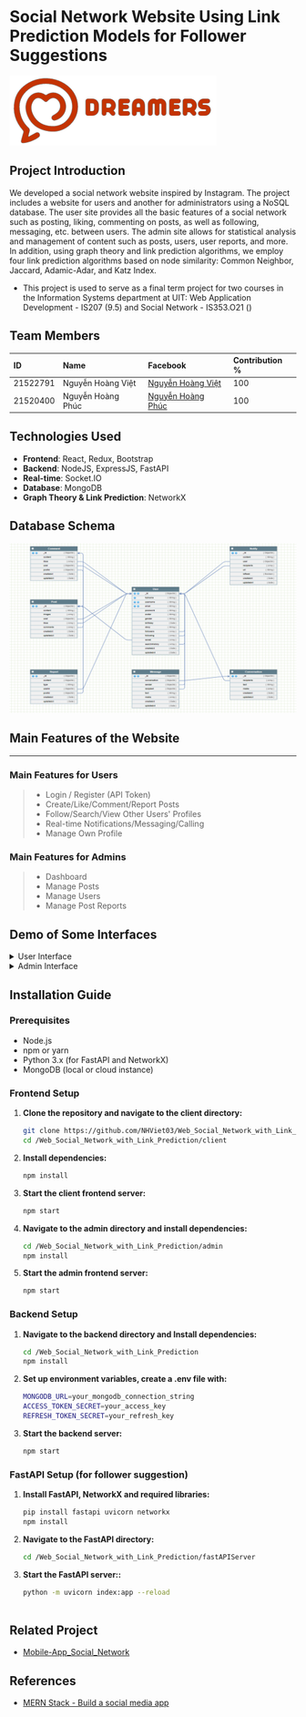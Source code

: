 # Social Network Website Using Link Prediction Models for Follower Suggestions

![Logo](./client/src/images/auth/logo-2.png)

## Project Introduction
We developed a social network website inspired by Instagram. The project includes a website for users and another for administrators using a NoSQL database. The user site provides all the basic features of a social network such as posting, liking, commenting on posts, as well as following, messaging, etc. between users. The admin site allows for statistical analysis and management of content such as posts, users, user reports, and more. In addition, using graph theory and link prediction algorithms, we employ four link prediction algorithms based on node similarity: Common Neighbor, Jaccard, Adamic-Adar, and Katz Index.
* This project is used to serve as a final term project for two courses in the Information Systems department at UIT: Web Application Development - IS207 (9.5) and Social Network - IS353.O21 ()

## Team Members

| ID        | Name         | Facebook                          | Contribution %  |
| :-------- | :----------- | :-------------------------------- | :-------------- |
| 21522791  | Nguyễn Hoàng Việt | [Nguyễn Hoàng Việt](https://www.facebook.com/NgyenHoangViet) | 100 |
| 21520400  | Nguyễn Hoàng Phúc | [Nguyễn Hoàng Phúc](https://www.facebook.com/hoangphucseiza) | 100 |

## Technologies Used

- **Frontend**: React, Redux, Bootstrap
- **Backend**: NodeJS, ExpressJS, FastAPI
- **Real-time**: Socket.IO
- **Database**: MongoDB
- **Graph Theory & Link Prediction**: NetworkX

## Database Schema 
![Schema](./demo/schema.png)

## Main Features of the Website
----------------
### Main Features for Users
> * Login / Register (API Token)
> * Create/Like/Comment/Report Posts
> * Follow/Search/View Other Users' Profiles
> * Real-time Notifications/Messaging/Calling
> * Manage Own Profile

### Main Features for Admins
> * Dashboard
> * Manage Posts
> * Manage Users
> * Manage Post Reports

## Demo of Some Interfaces

<details>
<summary>User Interface</summary>
  
>* Login

![SignUp](./demo/login.png)

>* Home Page

![Home](./demo/home_page.png)

>* Create Post

![Create Post](./demo/create_post.png)

>* Comment on Post

![Comment Post](./demo/comment.png)

>* Search and Explore

![Search Explore](./demo/seach_explore.png)

>* Messaging

![Message](./demo/message.png)

>* Notifications and Profile

![Notify Profile](./demo/notify_profile.png)
</details>

<details>
<summary>Admin Interface</summary>
  
>* Dashboard

![Admin Dashboard](./demo/admin_dashboard.png)

>* Manage Posts

![Admin Post](./demo/admin_post_detail.png)

>* Manage Users

![Admin User](./demo/admin_users.png)

>* User Statistics and Send Email

![Admin Send Mail](./demo/admin_sendmail.png)

>* Manage Post Reports

![Admin Report](./demo/admin_report.png)
</details>

## Installation Guide

### Prerequisites
- Node.js
- npm or yarn
- Python 3.x (for FastAPI and NetworkX)
- MongoDB (local or cloud instance)

### Frontend Setup
1. **Clone the repository and navigate to the client directory:**
   ```bash
   git clone https://github.com/NHViet03/Web_Social_Network_with_Link_Prediction
   cd /Web_Social_Network_with_Link_Prediction/client
   
2. **Install dependencies:**
   ```bash
   npm install

3. **Start the client frontend server:**
   ```bash
   npm start
   
4. **Navigate to the admin directory and install dependencies:**
   ```bash
   cd /Web_Social_Network_with_Link_Prediction/admin
   npm install
   
5. **Start the admin frontend server:**
   ```bash
   npm start
   
### Backend Setup
1. **Navigate to the backend directory and Install dependencies:**
   ```bash
   cd /Web_Social_Network_with_Link_Prediction
   npm install

2. **Set up environment variables, create a .env file with:**
   ```bash
   MONGODB_URL=your_mongodb_connection_string
   ACCESS_TOKEN_SECRET=your_access_key
   REFRESH_TOKEN_SECRET=your_refresh_key

3. **Start the backend server:**
   ```bash
   npm start
   
### FastAPI Setup (for follower suggestion)
1. **Install FastAPI, NetworkX and required libraries:**
   ```bash
   pip install fastapi uvicorn networkx
   npm install
   
2. **Navigate to the FastAPI directory:**
   ```bash
   cd /Web_Social_Network_with_Link_Prediction/fastAPIServer

3. **Start the FastAPI server::**
   ```bash
   python -m uvicorn index:app --reload
  
## Related Project
- [Mobile-App_Social_Network](https://github.com/NHViet03/Mobile-App_Social_Network)

## References

- [MERN Stack - Build a social media app](https://github.com/devat-youtuber/MERN-Stack-Build-a-social-media-app)
